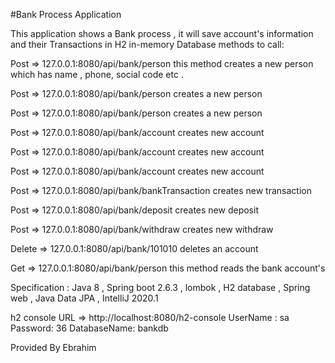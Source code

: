 #Bank Process Application 


This application shows a Bank process , it will save account's information and their Transactions in H2  in-memory Database 
methods to call:

Post  =>    127.0.0.1:8080/api/bank/person                                               this method creates a new person which has name , phone, social code etc .

Post  =>    127.0.0.1:8080/api/bank/person                                              creates a new person
 
Post  =>    127.0.0.1:8080/api/bank/person                                              creates a new person

Post  =>    127.0.0.1:8080/api/bank/account                                            creates new account 

Post  =>    127.0.0.1:8080/api/bank/account                                            creates new account 

Post  =>    127.0.0.1:8080/api/bank/account                                            creates new account 

Post  =>    127.0.0.1:8080/api/bank/bankTransaction                          creates new transaction 

Post  =>    127.0.0.1:8080/api/bank/deposit                                            creates new deposit

Post  =>     127.0.0.1:8080/api/bank/withdraw                                       creates new withdraw

Delete =>  127.0.0.1:8080/api/bank/101010                                           deletes an account

Get   =>    127.0.0.1:8080/api/bank/person                                              this method reads the bank account's


Specification :     Java 8  ,  Spring boot 2.6.3  ,  lombok  , H2 database  ,  Spring web , Java Data JPA , IntelliJ  2020.1

h2  console URL  =>   http://localhost:8080/h2-console    UserName : sa     Password: 36   DatabaseName:  bankdb

Provided By Ebrahim 